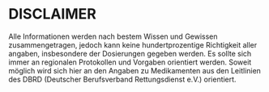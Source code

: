 # DISCLAIMER
Alle Informationen werden nach bestem Wissen und Gewissen zusammengetragen, jedoch kann keine hundertprozentige Richtigkeit aller angaben, insbesondere der Dosierungen gegeben werden. Es sollte sich immer an regionalen Protokollen und Vorgaben orientiert werden. Soweit möglich wird sich hier an den Angaben zu Medikamenten aus den Leitlinien des DBRD (Deutscher Berufsverband Rettungsdienst e.V.) orientiert.
